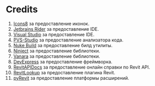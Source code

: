 # Credits

1. [Icons8](https://icons8.com/) за предоставление иконок.
2. [Jetbrains Rider](https://www.jetbrains.com/rider) за предоставление IDE.
2. [Visual Studio](https://visualstudio.microsoft.com/vs/) за предоставление IDE.
3. [PVS-Studio](https://pvs-studio.com/en/pvs-studio/) за предоставление анализатора кода.
4. [Nuke Build](https://nuke.build/) за предоставление билд утилиты.
3. [Ninject](https://github.com/ninject/Ninject) за предоставление библиотеки.
4. [Vanara](https://github.com/dahall/vanara) за предоставление библиотеки.
5. [DevExpress](https://www.devexpress.com/) за предоставление фреймворка.
6. [RevitAPIDocs](https://www.revitapidocs.com/) за предоставление онлайн справки по Revit API.
7. [RevitLookup](https://github.com/jeremytammik/RevitLookup) за предоставление плагина Revit.
8. [pyRevit](https://github.com/eirannejad/pyRevit) за предоставление платформы расширений.